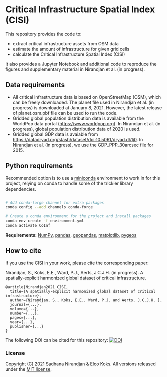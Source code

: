 # Critical Infrastructure Spatial Index (CISI)
This repository provides the code to:
- extract critical infrastructure assets from OSM data
- estimate the amount of infrastructure for given grid cells
- calculate the Critical Infrastructure Spatial Index (CISI)

It also provides a Jupyter Notebook and additional code to reproduce the figures and supplementary material in Nirandjan et al. (in progress).

## Data requirements
- All critical infrastructure data is based on OpenStreetMap (OSM), which can be freely downloaded. The planet file used in Nirandjan et al. (in progress) is downloaded at January 8, 2021. However, the latest release of planet.osm.pbf file can be used to run the code.
- Gridded global population distribution data is available from the WorldPop data portal (https://www.worldpop.org). In Nirandjan et al. (in progress), global population distribution data of 2020 is used. 
- Gridded global GDP data is avaiable from https://datadryad.org/stash/dataset/doi:10.5061/dryad.dk1j0. In Nirandjan et al. (in progress), we use the GDP_PPP_30arcsec file for 2015.

## Python requirements

Recommended option is to use a [miniconda](https://conda.io/miniconda.html)
environment to work in for this project, relying on conda to handle some of the
trickier library dependencies.

```bash

# Add conda-forge channel for extra packages
conda config --add channels conda-forge

# Create a conda environment for the project and install packages
conda env create -f environment.yml
conda activate CoInf

```

**Requirements:** [NumPy](http://www.numpy.org/), [pandas](https://pandas.pydata.org/), [geopandas](http://geopandas.org/), [matplotlib](https://matplotlib.org/), [pygeos](https://pypi.org/project/pygeos/)

## How to cite
If you use the CISI in your work, please cite the corresponding paper:

Nirandjan, S., Koks, E.E., Ward, P.J., Aerts, J.C.J.H. (in progress). A spatially-explicit harmonized global dataset of critical infrastructure. 


    @article{Nirandjan2021_CISI,
      title={A spatially-explicit harmonized global dataset of critical infrastructure},
      author={Nirandjan, S., Koks, E.E., Ward, P.J. and Aerts, J.C.J.H. },
      journal={...},
      volume={...},
      number={...},
      pages={...},
      year={...},
      publisher={...}
    }
    
The following DOI can be cited for this repository:
[![DOI](https://zenodo.org/badge/327351993.svg)](https://zenodo.org/badge/latestdoi/327351993)


### License
Copyright (C) 2021 Sadhana Nirandjan & Elco Koks. All versions released under the [MIT license](LICENSE).
